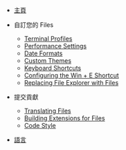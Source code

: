 - [主頁](/)
- 自訂您的 Files
  - [Terminal Profiles](/articles/terminal-profiles.md)
  - [Performance Settings](/articles/performance-settings.md)
  - [Date Formats](/articles/date-formats.md)
  - [Custom Themes](/articles/custom-themes.md)
  - [Keyboard Shortcuts](/articles/keyboard-shortcuts.md)
  - [Configuring the Win + E Shortcut](/articles/configure-win-e.md)
  - [Replacing File Explorer with Files](/articles/replace-file-explorer.md)

- 提交貢獻

  - [Translating Files](/articles/translating-files.md)
  - [Building Extensions for Files](/articles/building-extensions.md)
  - [Code Style](/articles/code-style.md)

- [語言](/articles/languages.md)
